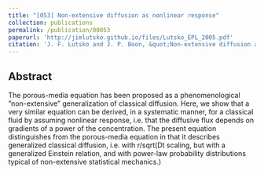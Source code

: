 ```yaml
---
title: "[053] Non-extensive diffusion as nonlinear response"
collection: publications
permalink: /publication/00053
paperurl: 'http://jimlutsko.github.io/files/Lutsko_EPL_2005.pdf'
citation: 'J. F. Lutsko and J. P. Boon, &quot;Non-extensive diffusion as nonlinear response&quot;, <i>EuroPhys. Lett.</i>, <strong>71</strong>, 906 (2005)'
---
```

Abstract
---
The porous-media equation has been proposed as a phenomenological ”non-extensive” generalization of classical diffusion. Here, we show that a very similar equation can be derived, in a systematic manner, for a classical fluid by assuming nonlinear response, i.e. that the diffusive flux depends on gradients of a power of the concentration. The present equation distinguishes from the porous-media equation in that it describes generalized classical diffusion, i.e. with r/sqrt(Dt scaling, but with a generalized Einstein relation, and with power-law probability distributions typical of non-extensive statistical mechanics.)
